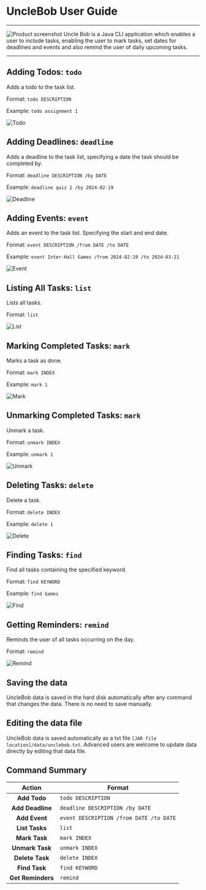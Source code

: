 # UncleBob User Guide
***
![Product screenshot](docs/Ui.png)
Uncle Bob is a Java CLI application which enables a user to include tasks, enabling the user to mark tasks, set dates for deadlines and events and also remind the user of daily upcoming tasks.
***
## Adding Todos: `todo`
Adds a todo to the task list.

Format: `todo DESCRIPTION`

Example: `todo assignment 1`

![Todo](images/Todo.png)

## Adding Deadlines: `deadline`
Adds a deadline to the task list, specifying a date the task should be completed by.

Format: `deadline DESCRIPTION /by DATE`

Example: `deadline quiz 2 /by 2024-02-19`

![Deadline](images/Deadline.png)

## Adding Events: `event`
Adds an event to the task list. Specifying the start and end date.

Format: `event DESCRIPTION /from DATE /to DATE`

Example: `event Inter-Hall Games /from 2024-02-19 /to 2024-03-21`

![Event](images/Event.png)

## Listing All Tasks: `list`
Lists all tasks.

Format: `list`

![List](images/List.png)

## Marking Completed Tasks: `mark`
Marks a task as done.

Format: `mark INDEX`

Example: `mark 1`

![Mark](images/Mark.png)

## Unmarking Completed Tasks: `mark`
Unmark a task.

Format: `unmark INDEX`

Example: `unmark 1`

![Unmark](images/Unmark.png)

## Deleting Tasks: `delete`
Delete a task.

Format: `delete INDEX`

Example: `delete 1`

![Delete](images/Delete.png)

## Finding Tasks: `find`
Find all tasks containing the specified keyword.

Format: `find KEYWORD`

Example: `find Games`

![Find](images/Find.png)

## Getting Reminders: `remind`
Reminds the user of all tasks occurring on the day.

Format: `remind`

![Remind](images/Remind.png)

## Saving the data
UncleBob data is saved in the hard disk automatically after any command that changes the data. There is no need to save manually.

## Editing the data file
UncleBob data is saved automatically as a txt file `[JAR file location]/data/unclebob.txt`. Advanced users are welcome to update data directly by editing that data file.

## Command Summary
|       Action       | Format                                  |
|:------------------:|-----------------------------------------|
|    **Add Todo**    | `todo DESCRIPTION`                      |
|  **Add Deadline**  | `deadline DESCRIPTION /by DATE`         |
|   **Add Event**    | `event DESCRIPTION /from DATE /to DATE` |
|   **List Tasks**   | `list`                                  |
|   **Mark Task**    | `mark INDEX`                            |
|  **Unmark Task**   | `unmark INDEX`                          |
|  **Delete Task**   | `delete INDEX`                          |
|   **Find Task**    | `find KEYWORD`                          |
| **Get Reminders**  | `remind`                                |
